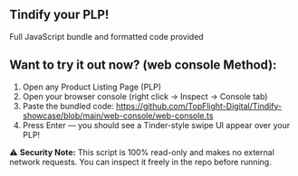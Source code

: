 ## Tindify your PLP!

Full JavaScript bundle and formatted code provided

## Want to try it out now? (web console Method):

1. Open any Product Listing Page (PLP)
2. Open your browser console (right click → Inspect → Console tab)
3. Paste the bundled code: https://github.com/TopFlight-Digital/Tindify-showcase/blob/main/web-console/web-console.ts
4. Press Enter — you should see a Tinder-style swipe UI appear over your PLP!

⚠️ **Security Note:** This script is 100% read-only and makes no external network requests. You can inspect it freely in the repo before running.
